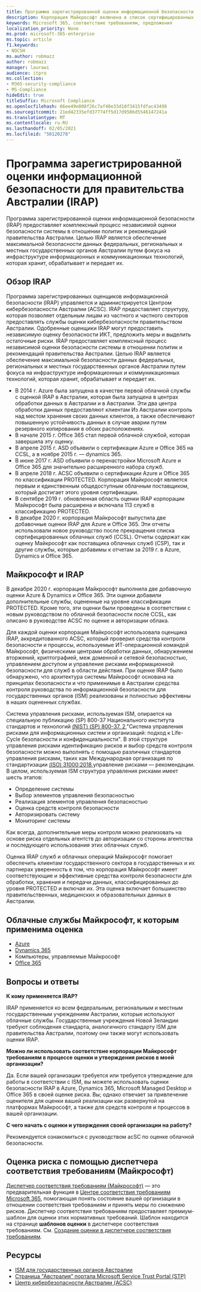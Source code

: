 ```yaml
---
title: Программа зарегистрированной оценки информационной безопасности для правительства Австралии (IRAP)
description: Корпорация Майкрософт включена в список сертифицированных облачных служб Австралии для неклассифицированных маркеров ограничения распространения (DLM) и ЗАЩИЩЕННЫХ данных на основе оценки и сертификации IRAP в Центре кибербезопасности Австралии (ACSC).
keywords: Microsoft 365, соответствие требованиям, предложения
localization_priority: None
ms.prod: microsoft-365-enterprise
ms.topic: article
f1.keywords:
- NOCSH
ms.author: robmazz
author: robmazz
manager: laurawi
audience: itpro
ms.collection:
- M365-security-compliance
- MS-Compliance
hideEdit: true
titleSuffix: Microsoft Compliance
ms.openlocfilehash: 66ee49e008f26c7af40e33d10f3415fdfac43498
ms.sourcegitcommit: 21ed42335efd37774ff5d17d9586d5546147241a
ms.translationtype: MT
ms.contentlocale: ru-RU
ms.lasthandoff: 02/05/2021
ms.locfileid: "50120278"
---
```

# <a name="australian-government-information-security-registered-assessor-program-irap"></a>Программа зарегистрированной оценки информационной безопасности для правительства Австралии (IRAP)

Программа зарегистрированной оценки информационной безопасности (IRAP) предоставляет комплексный процесс независимой оценки безопасности системы в отношении политик и рекомендаций правительства Австралии. Целью IRAP является обеспечение максимальной безопасности данных федеральных, региональных и местных государственных органов Австралии путем фокуса на инфраструктуре информационных и коммуникационных технологий, которая хранит, обрабатывает и передает их.

## <a name="irap-overview"></a>Обзор IRAP

Программа зарегистрированных оценщиков информационной безопасности (IRAP) управляется и администрируется Центром кибербезопасности Австралии (ACSC). IRAP предоставляет структуру, которая позволяет отдельным лицам из частного и частного секторов предоставлять службы оценки кибербезопасности правительством Австралии. Одобренные оценщики IRAP могут предоставить независимую оценку безопасности ИКТ, предложить меры и выделить остаточные риски. IRAP предоставляет комплексный процесс независимой оценки безопасности системы в отношении политик и рекомендаций правительства Австралии. Целью IRAP является обеспечение максимальной безопасности данных федеральных, региональных и местных государственных органов Австралии путем фокуса на инфраструктуре информационных и коммуникационных технологий, которая хранит, обрабатывает и передает их.

- В 2014 г. Azure была запущена в качестве первой облачной службы с оценкой IRAP в Австралии, которая была запущена в центрах обработки данных в Австралии и в Австралии. Эти два центра обработки данных предоставляют клиентам Из Австралии контроль над местом хранения своих данных клиентов, а также обеспечивают повышенную устойчивость данных в случае аварии путем резервного копирования в обоих расположениях.
- В начале 2015 г. Office 365 стал первой облачной службой, которая завершила эту оценку.
- В апреле 2015 г. ASD объявили о сертификации Azure и Office 365 на CCSL, а в ноябре 2015 г. — dynamics 365.
- В июне 2017 г. ASD объявили о перенастройки Microsoft Azure и Office 365 для значительно расширенного набора служб.
- В апреле 2018 г. ACSC объявили о сертификации Azure и Office 365 по классификации PROTECTED. Корпорация Майкрософт является первым и единственным общедоступным облачным поставщиком, который достигает этого уровня сертификации.
- В сентябре 2019 г. обновленная область оценки IRAP корпорации Майкрософт была расширена и включала 113 служб в классификацию PROTECTED.
- В декабре 2020 г. корпорация Майкрософт выпустила две добавочные оценки IRAP для Azure и Office 365. Эти отчеты использовали новое руководство после прекращения списка сертифицированных облачных служб (CCSL). Отчеты содержат как оценку Майкрософт как поставщика облачных служб (CSP), так и другие службы, которые добавимы к отчетам за 2019 г. в Azure, Dynamics и Office 365.

## <a name="microsoft-and-irap"></a>Майкрософт и IRAP

В декабре 2020 г. корпорация Майкрософт выполнила две добавочную оценки Azure & Dynamics и Office 365. Эти оценки добавили дополнительные службы, оцененные на уровне классификации PROTECTED. Кроме того, эти оценки были проведены в соответствии с новым руководством по [](https://www.cyber.gov.au/acsc/government/cloud-security-guidance) облачной безопасности после CCSL, как описано в руководстве ACSC по оценке и авторизации облака.

Для каждой оценки корпорация Майкрософт использовала оценщика IRAP, аккредитованного ACSC, который проверил средства контроля безопасности и процессы, используемые ИТ-операционной командой Майкрософт, физическими центрами обработки данных, обнаружением вторжений, криптографией, меж доменной и сетевой безопасностью, управлением доступом и управление рисками информационной безопасности для служб в области действия. При оценке IRAP было обнаружено, что архитектура системы Майкрософт основана на принципах безопасности и что применимые в Австралии средства контроля руководства по информационной безопасности для государственных органов (ISM) реализованы и полностью эффективны в наших оцененных службах.

Система управления рисками, используемая ISM, опирается на специальную публикацию (SP) 800-37 Национального института стандартов и технологий [(NIST) (SP) 800-37. 2,](https://csrc.nist.gov/publications/detail/sp/800-37/rev-2/final)"Система управления рисками для информационных систем и организаций: подход к Life-Cycle безопасности и конфиденциальности". В этой структуре управления рисками идентификацию рисков и выбор средств контроля безопасности можно выполнять с помощью различных стандартов управления рисками, таких как Международная организация по стандартизации [(ISO) 31000:2018,](https://www.iso.org/standard/65694.html)управление рисками — рекомендации. В целом, используемая ISM структура управления рисками имеет шесть этапов:

- Определение системы
- Выбор элементов управления безопасностью
- Реализация элементов управления безопасностью
- Оценка средств контроля безопасности
- Авторизировать систему
- Мониторинг системы

Как всегда, дополнительные меры контроля можно реализовать на основе риска отдельных агентств до авторизации со стороны агентства и последующего использования этих облачных служб.

Оценка IRAP служб и облачных операций Майкрософт помогает обеспечить клиентам государственного сектора в государственных и их партнерах уверенность в том, что корпорация Майкрософт имеет соответствующие и эффективные средства контроля безопасности для обработки, хранения и передачи данных, классифицированных до уровня PROTECTED и включая их. Эта оценка включает большинство правительственных, медицинских и образовательных данных в Австралии.

## <a name="microsoft-in-scope-cloud-services"></a>Облачные службы Майкрософт, к которым применима оценка

- [Azure](https://aka.ms/AzureCompliance)
- [Dynamics 365](https://aka.ms/d365-compliance-list)
- Компьютеры, управляемые Майкрософт
- [Office 365](https://aka.ms/Office365ComplianceOfferings)

## <a name="frequently-asked-questions"></a>Вопросы и ответы

**К кому применяется IRAP?**

IRAP применяется ко всем федеральным, региональным и местным государственным учреждениям Австралии, которые используют облачные службы. Государственные учреждения Новой Зеландии требуют соблюдения стандарта, аналогичного стандарту ISM для правительства Австралии, поэтому они также могут использовать оценки IRAP.

**Можно ли использовать соответствие корпорации Майкрософт требованиям в процессе оценки и утверждения рисков в моей организации?**

Да. Если вашей организации требуется или требуется утверждение для работы в соответствии с ISM, вы можете использовать оценки безопасности IRAP в Azure, Dynamics 365, Microsoft Managed Desktop и Office 365 в своей оценке риска. Вы; однако отвечает за привлечение оценителя для оценки вашей реализации как развернутой на платформах Майкрософт, а также для средств контроля и процессов в вашей организации.

**С чего начать с оценки и утверждения своей организации на работу?**

Рекомендуется ознакомиться с руководством [](https://www.cyber.gov.au/acsc/government/cloud-security-guidance) acSC по оценке облачной безопасности.

## <a name="use-microsoft-compliance-manager-to-assess-your-risk"></a>Оценка риска с помощью диспетчера соответствия требованиям (Майкрософт)

[Диспетчер соответствия требованиям (Майкрософт)](/microsoft-365/compliance/compliance-manager) — это предварительная функция в [Центре соответствия требованиям Microsoft 365](/microsoft-365/compliance/microsoft-365-compliance-center), помогающая понять состояние вашей организации в отношении соответствия требованиям и принять меры по снижению рисков. Диспетчер соответствия требованиям предоставляет премиум-шаблон для оценки этих нормативных требований. Шаблон находится на странице **шаблонов оценки** в диспетчере соответствия требованиям. См. [Создание оценки в диспетчере соответствия требованиям](/microsoft-365/compliance/compliance-manager-assessments).

## <a name="resources"></a>Ресурсы

- [ISM для государственных органов Австралии](https://acsc.gov.au/infosec/ism/index.htm)
- [Страница "Австралия" портала Microsoft Service Trust Portal (STP)](https://aka.ms/au-irap)
- [Центр кибербезопасности Австралии (ACSC)](https://www.cyber.gov.au)
